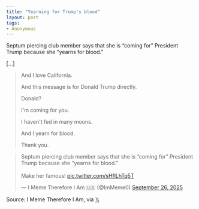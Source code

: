 ```yaml
---
title: "Yearning for Trump's blood"
layout: post
tags:
- Anonymous
---
```


Septum piercing club member says that she is “coming for” President Trump because she “yearns for blood.”

[...]

> And I love California.
>
> And this message is for Donald Trump directly.
>
> Donald?
>
> I'm coming for you.
>
> I haven't fed in many moons.
>
> And I yearn for blood.
>
> Thank you.

<blockquote class="twitter-tweet"><p lang="en" dir="ltr">Septum piercing club member says that she is “coming for” President Trump because she “yearns for blood.”<br><br>Make her famous! <a href="https://t.co/sHflLhTq5T">pic.twitter.com/sHflLhTq5T</a></p>&mdash; I Meme Therefore I Am 🇺🇸 (@ImMeme0) <a href="https://twitter.com/ImMeme0/status/1971603918372393346?ref_src=twsrc%5Etfw">September 26, 2025</a></blockquote> <script async src="https://platform.twitter.com/widgets.js" charset="utf-8"></script>

Source: I Meme Therefore I Am, via [𝕏](https://x.com)
